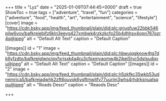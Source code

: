 +++
title = "Lyz"
date = "2025-01-09T07:44:45+0000"
draft = true
ShowToc = true
tags = ["adventure", "travel", "fun"]
categories = ["adventure", "food", "health", "art", "entertainment", "science", "lifestyle"]
[cover]
    image = "https://cdn.bsky.app/img/feed_thumbnail/plain/did:plc:grjugfuw22bbk546pjlw6vov/bafkreiebifz6kln3eevg427xmbwk4rzkzkcfo25b4dhhsv4opn767ozr4q@jpeg"
    alt = "Default Alt Text"
    caption = "Default Caption"

[[images]]
    id = "1"
    image = "https://cdn.bsky.app/img/feed_thumbnail/plain/did:plc:hbwujqgknow4tg7dk6yfzdto/bafkreiglwncipvfxrjsxk4a4ru3cfpxmyaomw4k2jkej5tyc5dstsudqvu@jpeg"
    alt = "Default Alt Text"
    caption = "Default Caption"
[[images]]
    id = "2"
    image = "https://cdn.bsky.app/img/feed_thumbnail/plain/did:plc:h5zkfkc35wkb53udnemrica5/bafkreiadwhk2zft6ouvok6yqftmwitfv77uurim3whs4rhdrksnuatsqqu@jpeg"
    alt = "Roads Descr"
    caption = "Reaods Desc"

+++